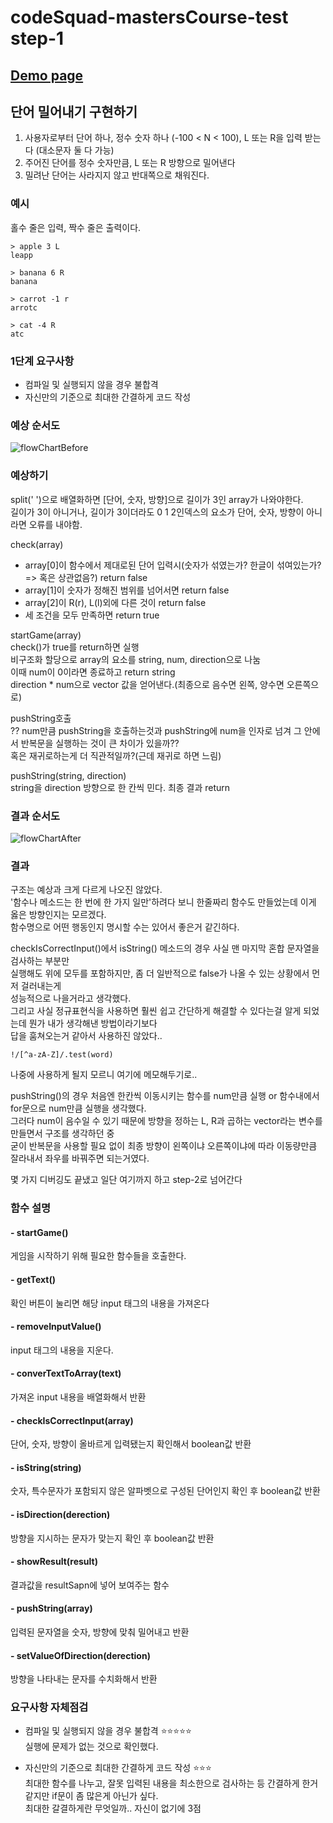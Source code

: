 # codeSquad-mastersCourse-test step-1

## [Demo page](https://jjunyjjuny.github.io/codeSquad-mastersCourse-1st_test/step-1/index.html)

## 단어 밀어내기 구현하기

1. 사용자로부터 단어 하나, 정수 숫자 하나 (-100 &lt; N &lt; 100), L 또는 R을 입력 받는다 (대소문자 둘 다 가능)
2. 주어진 단어를 정수 숫자만큼, L 또는 R 방향으로 밀어낸다
3. 밀려난 단어는 사라지지 않고 반대쪽으로 채워진다.

### 예시

홀수 줄은 입력, 짝수 줄은 출력이다.

    > apple 3 L
    leapp

    > banana 6 R
    banana

    > carrot -1 r
    arrotc

    > cat -4 R
    atc

### 1단계 요구사항

- 컴파일 및 실행되지 않을 경우 불합격
- 자신만의 기준으로 최대한 간결하게 코드 작성

### 예상 순서도

![flowChartBefore](./img/flowChart_step1_before.png)

### 예상하기

split(' ')으로 배열화하면 [단어, 숫자, 방향]으로 길이가 3인 array가 나와야한다.  
길이가 3이 아니거나, 길이가 3이더라도 0 1 2인덱스의 요소가 단어, 숫자, 방향이 아니라면 오류를 내야함.

check(array)

- array[0]이 함수에서 제대로된 단어 입력시(숫자가 섞였는가? 한글이 섞여있는가? => 혹은 상관없음?) return false
- array[1]이 숫자가 정해진 범위를 넘어서면 return false
- array[2]이 R(r), L(l)외에 다른 것이 return false
- 세 조건을 모두 만족하면 return true

startGame(array)  
check()가 true를 return하면 실행  
비구조화 할당으로 array의 요소를 string, num, direction으로 나눔  
이때 num이 0이라면 종료하고 return string  
direction \* num으로 vector 값을 얻어낸다.(최종으로 음수면 왼쪽, 양수면 오른쪽으로)

pushString호출  
?? num만큼 pushString을 호출하는것과 pushString에 num을 인자로 넘겨 그 안에서 반복문을 실행하는 것이 큰 차이가 있을까??  
혹은 재귀로하는게 더 직관적일까?(근데 재귀로 하면 느림)

pushString(string, direction)  
string을 direction 방향으로 한 칸씩 민다.
최종 결과 return

### 결과 순서도

![flowChartAfter](./img/flowChart_step1_after.png)

### 결과

구조는 예상과 크게 다르게 나오진 않았다.  
'함수나 메소드는 한 번에 한 가지 일만'하려다 보니 한줄짜리 함수도 만들었는데 이게 옳은 방향인지는 모르겠다.  
함수명으로 어떤 행동인지 명시할 수는 있어서 좋은거 같긴하다.

checkIsCorrectInput()에서 isString() 메소드의 경우 사실 맨 마지막 혼합 문자열을 검사하는 부분만  
실행해도 위에 모두를 포함하지만, 좀 더 일반적으로 false가 나올 수 있는 상황에서 먼저 걸러내는게  
성능적으로 나을거라고 생각했다.  
그리고 사실 정규표현식을 사용하면 훨씬 쉽고 간단하게 해결할 수 있다는걸 알게 되었는데 뭔가 내가 생각해낸 방법이라기보다  
답을 훔쳐오는거 같아서 사용하진 않았다..

    !/[^a-zA-Z]/.test(word)

나중에 사용하게 될지 모르니 여기에 메모해두기로..

pushString()의 경우 처음엔 한칸씩 이동시키는 함수를 num만큼 실행 or 함수내에서 for문으로 num만큼 실행을 생각했다.  
그러다 num이 음수일 수 있기 때문에 방향을 정하는 L, R과 곱하는 vector라는 변수를 만들면서 구조를 생각하던 중  
굳이 반복문을 사용할 필요 없이 최종 방향이 왼쪽이냐 오른쪽이냐에 따라 이동량만큼 잘라내서 좌우를 바꿔주면 되는거였다.

몇 가지 디버깅도 끝냈고 일단 여기까지 하고 step-2로 넘어간다

### 함수 설명

#### - startGame()

게임을 시작하기 위해 필요한 함수들을 호출한다.

#### - getText()

확인 버튼이 눌리면 해당 input 태그의 내용을 가져온다

#### - removeInputValue()

input 태그의 내용을 지운다.

#### - converTextToArray(text)

가져온 input 내용을 배열화해서 반환

#### - checkIsCorrectInput(array)

단어, 숫자, 방향이 올바르게 입력됐는지 확인해서 boolean값 반환

#### - isString(string)

숫자, 특수문자가 포함되지 않은 알파벳으로 구성된 단어인지 확인 후 boolean값 반환

#### - isDirection(derection)

방향을 지시하는 문자가 맞는지 확인 후 boolean값 반환

#### - showResult(result)

결과값을 resultSapn에 넣어 보여주는 함수

#### - pushString(array)

입력된 문자열을 숫자, 방향에 맞춰 밀어내고 반환

#### - setValueOfDirection(derection)

방향을 나타내는 문자를 수치화해서 반환

### 요구사항 자체점검

- 컴파일 및 실행되지 않을 경우 불합격 :star::star::star::star::star:  
  실행에 문제가 없는 것으로 확인했다.

- 자신만의 기준으로 최대한 간결하게 코드 작성 :star::star::star:  
  최대한 함수를 나누고, 잘못 입력된 내용을 최소한으로 검사하는 등 간결하게 한거 같지만 if문이 좀 많은게 아닌가 싶다.  
  최대한 갈결하게란 무엇일까.. 자신이 없기에 3점
